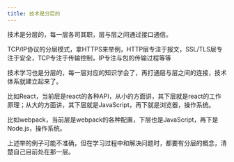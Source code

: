 ```yaml
---
title: 技术是分层的
---
```


技术是分层的，每一层各司其职，层与层之间通过接口通信。

TCP/IP协议的分层模式，拿HTTPS来举例，HTTP层专注于报文，SSL/TLS层专注于安全，TCP专注于传输控制，IP专注与包的传输过程等等

技术学习也是分层的，每一层对应的知识学会了，再打通层与层之间的连接，技术体系就建立起来了。

比如React，当前层是react的各种API，从小的方面讲，其下层就是react的工作原理；从大的方面讲，其下层就是JavaScript，再下就是浏览器，操作系统。

比如webpack，当前层是webpack的各种配置，下层也是JavaScript，再下是Node.js，操作系统。

上述举的例子可能不准确，但在学习过程中和解决问题时，都要有分层的概念，清楚自己目前处在那一层。

